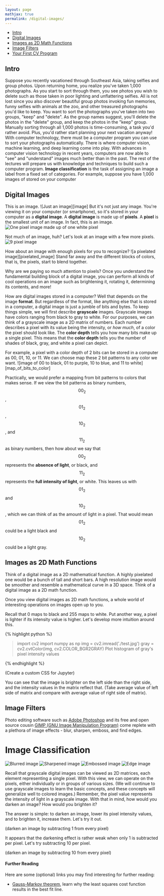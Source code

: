 ```yaml
---
layout: page
mathjax: true
permalink: /digital-images/
---
```


- [Intro](#intro)
- [Digital Images](#digital-image)
- [Images as 2D Math Functions](#images-as-math-functions)
- [Image Filters](#image-filters)
- [Your First CV Program](#first)

[//]: # (Image References)

[selfie]: ./assets/selfie.jpg "Selfie"
[group_photo]: ./assets/group_photo.jpg "Group photo"
[one_pixel_image]: ./assets/one_pixel_image.jpg "A one pixel image"
[nine_pixel_image]: ./assets/nine_pixel_image.jpg "A nine pixel image"
[blurred_image]: ./assets/blur.jpg "Blurred image"
[sharpened_image]: ./assets/sharpen.jpg "Sharpened image"
[embossed_image]: ./assets/emboss.jpg "Embossed image"
[edge_image]: ./assets/edge.jpg "Edge finding"

<a name='intro'></a>

## Intro

Suppose you recently vacationed through Southeast Asia, taking selfies and group photos. Upon returning home, you realize you've taken 1,000 photographs. As you start to sort through them, you see photos you wish to delete such as those taken in poor lighting and unflattering selfies. All is not lost since you also discover beautiful group photos invoking fun memories, funny selfies with animals at the zoo, and other treasured photographs you'd like to keep. You want to sort the photographs you've taken into two groups, "keep" and "delete". As the group names suggest, you'll delete the photos in the "delete" group, and keep the photos in the "keep" group. Manually sorting through all 1,000 photos is time-consuming, a task you'd rather avoid. Plus, you'd rather start planning your next vacation anyway! With computer technology, there must be a computer program you can use to sort your photographs automatically. There is where computer vision, machine learning, and deep learning come into play. With advances in computer vision technology in recent years, computers are now able to "see" and "understand" images much better than in the past. The rest of the lectures will prepare us with knowledge and techniques to build such a computer program. **Image classification** is the task of assigning an image a label from a fixed set of categories. For example, suppose you have 1,000 images of stored on your computer 

<a name='digital-image'></a>

## Digital Images

This is an image. ![Just an image][image] But it's not just any image. You're viewing it on your computer (or smartphone), so it's stored in your computer as a **digital image**. A **digital image** is made up of **pixels**. A **pixel** is the smallest unit of an image. In fact, this is an image. ![One pixel image made up of one white pixel][one_pixel_image]

Not much of an image, huh? Let's look at an image with a few more pixels. ![9 pixel image][nine_pixel_image]

How about an image with enough pixels for you to recognize? ![a pixelated image][pixelated_image] Stand far away and the different blocks of colors, that is, the pixels, start to blend together.

Why are we paying so much attention to pixels? Once you understand the fundamental building block of a digital image, you can perform all kinds of cool operations on an image such as brightening it, rotating it, determining its contents, and more!

How are digital images stored in a computer? Well that depends on the image **format**. But regardless of the format, like anything else that is stored in a computer, a digital image is just a jumble of bits and bytes. To keep things simple, we will first describe **grayscale** images. Grayscale images have colors ranging from black to gray to white. For our purposes, we can think of a grayscale image as a 2D matrix of numbers. Each number describes a pixel with its value being the intensity, or _how much_, of a color the pixel should look like. The **color depth** tells you how many bits make up a single pixel. This means that the **color depth** tells you the number of shades of black, gray, and white a pixel can depict.

For example, a pixel with a color depth of 2 bits can be stored in a computer as 00, 01, 10, or 11. We can choose map these 2 bit patterns to any color we want. ![image of 00 to black, 01 to purple, 10 to blue, and 11 to white][map_of_bits_to_color]

Practically, we would prefer a mapping from bit patterns to colors that makes sense. If we view the bit patterns as binary numbers, $$00_2$$, $$01_2$$, $$10_2$$, and $$11_2$$ as binary numbers, then how about we say that $$00_2$$ represents the **absence of light**, or black, and $$11_2$$ represents the **full intensity of light**, or white. This leaves us with $$01_2$$ and $$10_2$$, which we can think of as the amount of light in a pixel. That would mean $$01_2$$ could be a light black and $$10_2$$ could be a light gray.

<a name='images-as-math-functions'></a>

## Images as 2D Math Functions

Think of a digital image as a 2D mathematical function. A highly pixelated one would be a bunch of tall and short bars. A high resolution image would be smoother and resemble a mathematical curve in a 3D space. Think of a digital image as a 2D math function.

Once you view digital images as 2D math functions, a whole world of interesting operations on images open up to you.

Recall that 0 maps to black and 255 maps to white. Put another way, a pixel is lighter if its intensity value is higher. Let's develop more intuition around this.

{% highlight python %}
> import cv2
> import numpy as np
> img = cv2.imread('./test.jpg')
> gray = cv2.cvtColor(img, cv2.COLOR_BGR2GRAY)
> Plot histogram of gray's pixel intensity values
> 
{% endhighlight %}

(Create a custom CSS for Jupyter)

You can see that the image is brighter on the left side than the right side, and the intensity values in the matrix reflect that. (Take average value of left side of matrix and compare with average value of right side of matrix).

<a name='image-filters'></a>

## Image Filters

Photo editing software such as [Adobe Photoshop](http://www.adobe.com/products/photoshop.html) and its free and open source cousin [GIMP (GNU Image Manipulation Program)](https://www.gimp.org/) come replete with a plethora of image effects - blur, sharpen, emboss, and find edges.

<a name='image-classification'></a>

# Image Classification



![Blurred image][blurred_image]
![Sharpened image][sharpened_image]
![Embossed image][embossed_image]
![Edge image][edge_image]

Recall that grayscale digital images can be viewed as 2D matrices, each element representing a single pixel. With this view, we can operate on the pixels, either individually or in groups of various sizes. (We will continue to use grayscale images to learn the basic concepts, and these concepts will generalize well to colored images.) Remember, the pixel value represents the intensity of light in a grayscale image. With that in mind, how would you darken an image? How would you brighten it?

The answer is simple: to darken an image, lower its pixel intensity values, and to brighten it, increase them. Let's try it out. 

(darken an image by subtracting 1 from every pixel)

It appears that the darkening effect is rather weak when only 1 is subtracted per pixel. Let's try subtracting 10 per pixel.

(darken an image by subtracting 10 from every pixel)

#### Further Reading

Here are some (optional) links you may find interesting for further reading:

- [Gauss-Markov theorem](https://en.wikipedia.org/wiki/Gauss%E2%80%93Markov_theorem), learn why the least squares cost function results in the best fit line.